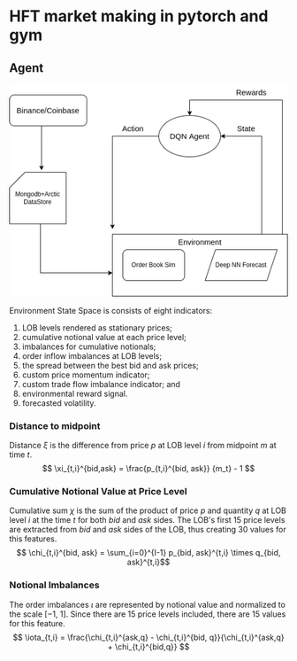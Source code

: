 # HFT market making in pytorch and gym


## Agent
![DQN Agent Diagram](./docs/images/DQN_Trading.png)

Environment State Space is consists of eight indicators: 
1) LOB levels rendered as stationary prices;
2) cumulative notional value at each price level; 
3) imbalances for cumulative notionals;
4) order inflow imbalances at LOB levels; 
5) the spread between the best bid and ask prices; 
6) custom price momentum indicator;
7) custom trade flow imbalance indicator; and 
8) environmental reward signal.
9) forecasted volatility.

    
### Distance to midpoint
Distance $\xi$ is the difference from price $p$ at LOB level $i$ from midpoint $m$ at time $t$. 
$$ \xi_{t,i}^{bid,ask} = \frac{p_{t,i}^{bid, ask}} {m_t} - 1 $$


### Cumulative Notional Value at Price Level
Cumulative sum $\chi$ is the sum of the product of price $p$ and quantity $q$ at LOB level $i$ at the time $t$ for both $bid$ and $ask$ sides. The LOB's first 15 price levels are extracted from $bid$ and $ask$ sides of the LOB, thus creating 30 values for this features.
$$ \chi_{t,i}^{bid, ask} = \sum_{i=0}^{I-1} p_{bid, ask}^{t,i} \times q_{bid, ask}^{t,i}$$

### Notional Imbalances
The order imbalances $\iota$ are represented by notional value and normalized to the scale [−1, 1]. Since there are 15 price levels included, there are 15 values for this feature.
$$ \iota_{t,i} = \frac{\chi_{t,i}^{ask,q} - \chi_{t,i}^{bid, q}}{\chi_{t,i}^{ask,q} + \chi_{t,i}^{bid,q}} $$

